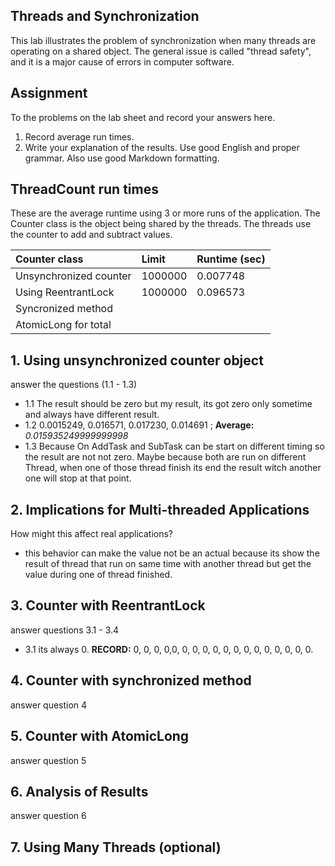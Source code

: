 ## Threads and Synchronization

This lab illustrates the problem of synchronization when many threads are operating on a shared object.  The general issue is called "thread safety", and it is a major cause of errors in computer software.

## Assignment

To the problems on the lab sheet and record your answers here.

1. Record average run times.
2. Write your explanation of the results.  Use good English and proper grammar.  Also use good Markdown formatting.

## ThreadCount run times

These are the average runtime using 3 or more runs of the application.
The Counter class is the object being shared by the threads.
The threads use the counter to add and subtract values.

| Counter class           | Limit              | Runtime (sec)   |
|:------------------------|:-------------------|-----------------|
| Unsynchronized counter  |  1000000           | 0.007748        |
| Using ReentrantLock     |  1000000           | 0.096573        |
| Syncronized method      |                    |                 |
| AtomicLong for total    |                    |                 |

## 1. Using unsynchronized counter object

answer the questions (1.1 - 1.3)

- 1.1 The result should be zero but my result, its got zero only sometime and always have different result.
- 1.2 0.0015249, 0.016571, 0.017230, 0.014691 ; **Average:** *0.015935249999999998*
- 1.3 Because On AddTask and SubTask can be start on different timing so the result are not not zero. Maybe because 
    both are run on different Thread, when one of those thread finish its end the result witch 
    another one will stop at that point.

## 2. Implications for Multi-threaded Applications

How might this affect real applications?  

- this behavior can make the value not be an actual because its show the result of thread that run on same time
    with another thread but get the value during one of thread finished.

## 3. Counter with ReentrantLock

answer questions 3.1 - 3.4

- 3.1 its always 0. **RECORD:** 0, 0, 0, 0,0, 0, 0, 0, 0, 0, 0, 0, 0, 0, 0, 0, 0, 0.

## 4. Counter with synchronized method

answer question 4
## 5. Counter with AtomicLong

answer question 5

## 6. Analysis of Results

answer question 6

## 7. Using Many Threads (optional)

